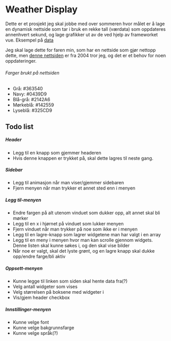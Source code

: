 # Weather Display
Dette er et prosjekt jeg skal jobbe med over sommeren hvor målet er å lage en dynamisk nettside som tar i bruk en rekke tall (værdata) som oppdateres annenhvert sekund, og lage grafikker ut av de ved hjelp av frameworket vue. Eksempel på [data](http://nodeland.no/wdl/clientraw.txt)


Jeg skal lage dette for faren min, som har en nettside som gjør nettopp dette, men [denne nettsiden](https://www.meteo.no/hjem/vaeret) er fra 2004 tror jeg, og det er et behov for noen oppdateringer.

###### Farger brukt på nettsiden
- Grå: #363540
- Navy: #0439D9
- Blå-grå: #2142A6
- Mørkeblå: #142559
- Lyseblå: #325CD9


## Todo list

##### Header
- Legg til en knapp som gjemmer headeren
- Hvis denne knappen er trykket på, skal dette lagres til neste gang.
##### Sidebar
- Legg til animasjon når man viser/gjemmer sidebaren
- Fjern menyen når man trykker et annet sted enn i menyen


##### Legg til-menyen
- Endre fargen på alt utenom vinduet som dukker opp, alt annet skal bli mørker
- Legg til en x i hjørnet på vinduet som lukker menyen
- Fjern vinduet når man trykker på noe som ikke er i menyen
- Legg til en lagre-knapp som lagrer widgetene man har valgt i en array
- Legg til en meny i menyen hvor man kan scrolle gjennom widgets. Denne listen skal kunne søkes i, og den skal vise bilder
- Når noe er valgt, skal det lyste grønt, og en lagre knapp skal dukke opp/endre farge/bli aktiv

##### Oppsett-menyen
- Kunne legge til linken som siden skal hente data fra(?)
- Velg antall widgeter som vises
- Velg størrelsen på boksene med widgeter i
- Vis/gjem header checkbox
 

##### Innstillinger-menyen
- Kunne velge font
- Kunne velge bakgrunnsfarge
- Kunne velge språk(?)


